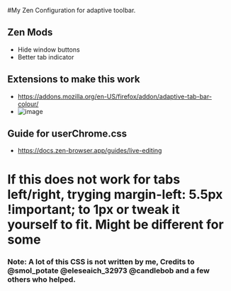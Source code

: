 #My Zen Configuration for adaptive toolbar.

## Zen Mods
- Hide window buttons
- Better tab indicator

## Extensions to make this work
- https://addons.mozilla.org/en-US/firefox/addon/adaptive-tab-bar-colour/
-  ![image](https://github.com/user-attachments/assets/f2f83783-e56c-477b-b45d-ab8250cf96a8)


## Guide for userChrome.css
- https://docs.zen-browser.app/guides/live-editing


# If this does not work for tabs left/right, tryging margin-left: 5.5px !important; to 1px or tweak it yourself to fit. Might be different for some


### Note: A lot of this CSS is not written by me, Credits to @smol_potate @eleseaich_32973 @candlebob and a few others who helped.
